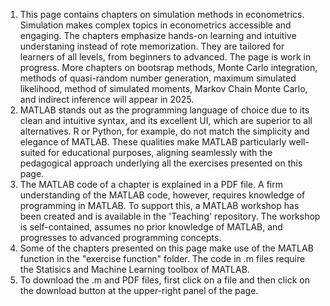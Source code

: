 1. This page contains chapters on simulation methods in econometrics. Simulation makes complex topics in econometrics accessible and engaging. The chapters emphasize hands-on learning and intuitive understaning instead of rote memorization. They are tailored for learners of all levels, from beginners to advanced. The page is work in progress. More chapters on bootsrap methods, Monte Carlo integration, methods of quasi-random number generation, maximum simulated likelihood, method of simulated moments, Markov Chain Monte Carlo, and indirect inference will appear in 2025.
2. MATLAB stands out as the programming language of choice due to its clean and intuitive syntax, and its excellent UI, which are superior to all alternatives. R or Python, for example, do not match the simplicity and elegance of MATLAB. These qualities make MATLAB particularly well-suited for educational purposes, aligning seamlessly with the pedagogical approach underlying all the exercises presented on this page.
3. The MATLAB code of a chapter is explained in a PDF file. A firm understanding of the MATLAB code, however, requires knowledge of programming in MATLAB. To support this, a MATLAB workshop has been created and is available in the 'Teaching' repository. The workshop is self-contained, assumes no prior knowledge of MATLAB, and progresses to advanced programming concepts.
4. Some of the chapters presented on this page make use of the MATLAB function in the "exercise function" folder. The code in .m files require the Statisics and Machine Learning toolbox of MATLAB.
5. To download the .m and PDF files, first click on a file and then click on the download button at the upper-right panel of the page.

